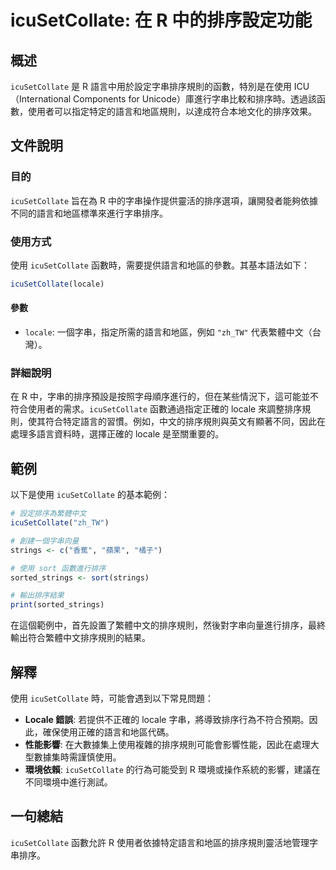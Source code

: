 <!--
Meta Description: # icuSetCollate: 在 R 中的排序設定功能 ## 概述 `icuSetCollate` 是 R 語言中用於設定字串排序規則的函數，特別是在使用 ICU（International Components for Unicode）庫進行字串比較和排序時。透過該函數，使用者可以指定特定的語...
Meta Keywords: icusetcollate, locale, zh_tw, strings, sort
-->

# icuSetCollate: 在 R 中的排序設定功能

## 概述
`icuSetCollate` 是 R 語言中用於設定字串排序規則的函數，特別是在使用 ICU（International Components for Unicode）庫進行字串比較和排序時。透過該函數，使用者可以指定特定的語言和地區規則，以達成符合本地文化的排序效果。

## 文件說明
### 目的
`icuSetCollate` 旨在為 R 中的字串操作提供靈活的排序選項，讓開發者能夠依據不同的語言和地區標準來進行字串排序。

### 使用方式
使用 `icuSetCollate` 函數時，需要提供語言和地區的參數。其基本語法如下：

```R
icuSetCollate(locale)
```

#### 參數
- `locale`: 一個字串，指定所需的語言和地區，例如 `"zh_TW"` 代表繁體中文（台灣）。

### 詳細說明
在 R 中，字串的排序預設是按照字母順序進行的，但在某些情況下，這可能並不符合使用者的需求。`icuSetCollate` 函數通過指定正確的 locale 來調整排序規則，使其符合特定語言的習慣。例如，中文的排序規則與英文有顯著不同，因此在處理多語言資料時，選擇正確的 locale 是至關重要的。

## 範例
以下是使用 `icuSetCollate` 的基本範例：

```R
# 設定排序為繁體中文
icuSetCollate("zh_TW")

# 創建一個字串向量
strings <- c("香蕉", "蘋果", "橘子")

# 使用 sort 函數進行排序
sorted_strings <- sort(strings)

# 輸出排序結果
print(sorted_strings)
```

在這個範例中，首先設置了繁體中文的排序規則，然後對字串向量進行排序，最終輸出符合繁體中文排序規則的結果。

## 解釋
使用 `icuSetCollate` 時，可能會遇到以下常見問題：

- **Locale 錯誤**: 若提供不正確的 locale 字串，將導致排序行為不符合預期。因此，確保使用正確的語言和地區代碼。
- **性能影響**: 在大數據集上使用複雜的排序規則可能會影響性能，因此在處理大型數據集時需謹慎使用。
- **環境依賴**: `icuSetCollate` 的行為可能受到 R 環境或操作系統的影響，建議在不同環境中進行測試。

## 一句總結
`icuSetCollate` 函數允許 R 使用者依據特定語言和地區的排序規則靈活地管理字串排序。